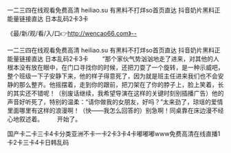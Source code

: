 一二三四在线观看免费高清
heiliao.su 有黑料不打烊so首页直达
抖音奶片黑料正能量链接直达
日本乱码2卡3卡


《最/新/观/看/入/口👉http://wencao66.com》--

一二三四在线观看免费高清
heiliao.su 有黑料不打烊so首页直达
抖音奶片黑料正能量链接直达
日本乱码2卡3卡
　　“那个家伙气势汹汹地走了进来，对其他的人根本没有放在眼中，在门口寻找你的时候，还把刀耍了一个旋转，是一种示威吧，整个班级一下子安静下来，他的样子得意死了，因为就是班主任进来我们也不会安静的那么整齐。他摇摆着，走到你的跟前，把刀架在了你的脖子上，脸上笑着，长的其实还不错呢！（别废话继续，我希望导演在这样的关键时刻别插播广告）他的声音好听死了，特别的温柔：“请你做我的女朋友，好吗？”太来劲了，琼瑶的爱情里面哪里有这样的浪漫啊！（快——我怎么回答的）别急啊！同桌靠在床边漫不经心地叙述着。
　　开始了。





国产卡二卡三卡4卡分类亚洲不卡一卡2卡3卡4卡嘟嘟嘟www免费高清在线直播1卡2卡三卡4卡日韩乱码
